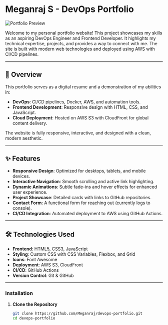 # Meganraj S - DevOps Portfolio

![Portfolio Preview](https://meganraj-s-portfolio.netlify.app/)

Welcome to my personal portfolio website! This project showcases my skills as an aspiring DevOps Engineer and Frontend Developer. It highlights my technical expertise, projects, and provides a way to connect with me. The site is built with modern web technologies and deployed using AWS with CI/CD pipelines.

---

## 🌟 Overview

This portfolio serves as a digital resume and a demonstration of my abilities in:
- **DevOps**: CI/CD pipelines, Docker, AWS, and automation tools.
- **Frontend Development**: Responsive design with HTML, CSS, and JavaScript.
- **Cloud Deployment**: Hosted on AWS S3 with CloudFront for global content delivery.

The website is fully responsive, interactive, and designed with a clean, modern aesthetic.

---

## ✨ Features

- **Responsive Design**: Optimized for desktops, tablets, and mobile devices.
- **Interactive Navigation**: Smooth scrolling and active link highlighting.
- **Dynamic Animations**: Subtle fade-ins and hover effects for enhanced user experience.
- **Project Showcase**: Detailed cards with links to GitHub repositories.
- **Contact Form**: A functional form for reaching out (currently logs to console).
- **CI/CD Integration**: Automated deployment to AWS using GitHub Actions.

---

## 🛠️ Technologies Used

- **Frontend**: HTML5, CSS3, JavaScript
- **Styling**: Custom CSS with CSS Variables, Flexbox, and Grid
- **Icons**: Font Awesome
- **Deployment**: AWS S3, CloudFront
- **CI/CD**: GitHub Actions
- **Version Control**: Git & GitHub

---

### Installation
1. **Clone the Repository**
   ```bash
   git clone https://github.com/Meganraj/devops-portfolio.git
   cd devops-portfolio
